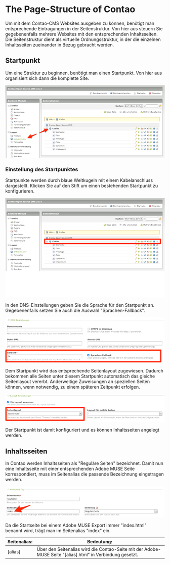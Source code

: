 # The Page-Structure of Contao
Um mit dem Contao-CMS Websites ausgeben zu können, benötigt man entsprechende Eintragungen in der Seitenstruktur. Von hier aus steuern Sie gegebenenfalls mehrere Websites mit den entsprechenden Inhaltsseiten. Die Seitenstruktur dient als virtuelle Ordnungsstruktur, in der die einzelnen Inhaltsseiten zueinander in Bezug gebracht werden.

## Startpunkt
Um eine Struktur zu beginnen, benötigt man einen Startpunkt. Von hier aus organisiert sich dann die komplette Site.

![](images/pages/contao_sides.png)

### Einstellung des Startpunktes
Startpunkte werden durch blaue Weltkugeln mit einem Kabelanschluss dargestellt. Klicken Sie auf den Stift um einen bestehenden Startpunkt zu konfigurieren.

![](images/pages/contao_startpunkt.png)

In den DNS-Einstellungen geben Sie die Sprache für den Startpunkt an. Gegebenenfalls setzen Sie auch die Auswahl "Sprachen-Fallback".

![](images/pages/contao_startpunkt_lang.png)

Dem Startpunkt wird das entsprechende Seitenlayout zugewiesen. Dadurch bekommen alle Seiten unter diesem Startpunkt automatisch das gleiche Seitenlayout vererbt. Anderweitige Zuweisungen an speziellen Seiten können, wenn notwendig, zu einem späteren Zeitpunkt erfolgen.

![](images/pages/contao_startpunkt_layout.png)

Der Startpunkt ist damit konfiguriert und es können Inhaltsseiten angelegt werden.

## Inhaltsseiten
In Contao werden Inhaltsseiten als "Reguläre Seiten" bezeichnet. Damit nun eine Inhaltsseite mit einer entsprechenden Adobe MUSE Seite korrespondiert, muss im Seitenalias die passende Bezeichnung eingetragen werden.

![](images/pages/contao_seite_alias.png)

Da die Startseite bei einem Adobe MUSE Export immer "index.html" benannt wird, trägt man im Seitenalias "index" ein.

| Seitenalias: | Bedeutung: |
| -- | -- |
| [alias] | Über den Seitenalias wird die Contao-Seite mit der Adobe-MUSE Seite "[alias].html" in Verbindung gesetzt.|
